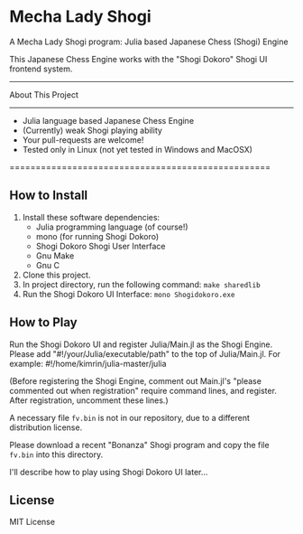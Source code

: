 Mecha Lady Shogi
===========================

A Mecha Lady Shogi program: Julia based Japanese Chess (Shogi) Engine

This Japanese Chess Engine works with
the "Shogi Dokoro" Shogi UI frontend system.

--------------------------------------------------

About This Project

--------------------------------------------------

* Julia language based Japanese Chess Engine
* (Currently) weak Shogi playing ability
* Your pull-requests are welcome!
* Tested only in Linux (not yet tested in Windows and MacOSX)

==================================================

How to Install
--------------------------------------------------

1. Install these software dependencies:
      * Julia programming language (of course!)
      * mono (for running Shogi Dokoro)
      * Shogi Dokoro Shogi User Interface
      * Gnu Make
      * Gnu C
2. Clone this project.
3. In project directory, run the following command: `make sharedlib`
4. Run the Shogi Dokoro UI Interface: `mono Shogidokoro.exe`

How to Play
--------------------------------------------------

Run the Shogi Dokoro UI and register Julia/Main.jl as the Shogi Engine.
Please add "#!/your/Julia/executable/path" to the top of Julia/Main.jl.
For example: #!/home/kimrin/julia-master/julia

(Before registering the Shogi Engine, comment out Main.jl's "please commented out when registration"
require command lines, and register. After registration, uncomment these lines.)

A necessary file `fv.bin` is not in our repository,
due to a different distribution license.

Please download a recent "Bonanza" Shogi program and copy the file `fv.bin` into this directory.

I'll describe how to play using Shogi Dokoro UI later...

License
--------------------------------------------------
MIT License

